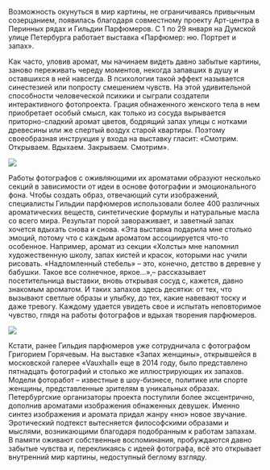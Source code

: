 Возможность окунуться в мир картины, не ограничиваясь привычным созерцанием, появилась благодаря совместному проекту Арт-центра в Перинных рядах и Гильдии Парфюмеров. С 1 по 29 января на Думской улице Петербурга работает выставка «Парфюмер: ню. Портрет и запах». 

Как часто, уловив аромат, мы начинаем видеть давно забытые картины, заново переживать череду моментов, некогда запавших в душу и оставшихся в ней навсегда. В психологии такой эффект называется синестезией или попросту смешением чувств. На этой удивительной способности человеческой психики и сыграли создатели интерактивного фотопроекта. Грация обнаженного женского тела в нем приобретает особый смысл, как только из сосуда вырывается приторно-сладкий аромат цветов, бодрящий запах улицы с нотками древесины или же спертый воздух старой квартиры. Поэтому своеобразная инструкция у входа на выставку гласит: «Смотрим. Открываем. Вдыхаем. Закрываем. Смотрим». 

![](https://assets.discours.io/unsafe/900x/production/image/7185f770-a54d-11e8-bfc7-9b5979ddfe3f.jpeg)

Работы фотографов с оживляющими их ароматами образуют несколько секций в зависимости от идеи в основе фотографии и эмоционального фона. Чтобы создать образ, отвечающий сути изображений, специалисты Гильдии парфюмеров использовали более 400 различных ароматических веществ, синтетические формулы и натуральные масла со всего мира. Результат порой завораживает, и заветный запах хочется вдыхать снова и снова. «Эта выставка подарила мне столько эмоций, потому что с каждым ароматом ассоциируется что-то особенное. Например, аромат из секции «Холсты» мне напомнил художественную школу, запах кистей и красок, которыми нас учили рисовать. «Надломленный стебель» – это, конечно, детство в деревне у бабушки. Такое все солнечное, яркое…»,– рассказывает посетительница выставки, вновь открывая сосуд с, кажется, давно знакомым ароматом. И таких запахов здесь десятки: от тех, что вызывают светлые образы и улыбку, до тех, какие навевают тоску и даже тревогу. Каждому удается увидеть свое и испытать неповторимое чувство, глядя на работы фотографов и вдыхая творения парфюмеров.

![](https://assets.discours.io/unsafe/900x/production/image/71c34e90-a54d-11e8-bfc7-9b5979ddfe3f.jpeg)

Кстати, ранее Гильдия парфюмеров уже сотрудничала с фотографом Григорием Горячевым. На выставке «Запах женщины», открывшейся в московской галерее «Vauxhall» еще в 2014 году, было представлено пятнадцать фотографий и столько же иллюстрирующих их запахов. Модели фоторабот – известные в шоу-бизнесе, политике или спорте женщины, представленные зрителям в уникальных образах. Петербургские организаторы проекта поступили более эксцентрично, дополнив ароматами изображения обнаженных девушек. Именно синтез изображения и аромата придал жанру «ню» новое звучание. Эротический подтекст вытесняется философскими образами и мыслями, возникающими благодаря подобранным к работам запахам. В памяти оживают собственные воспоминания, пробуждаются давно забытые чувства и, перекликаясь с идеей фотографа, всё это открывает внутренний мир картины, недоступный беглому взгляду.  

